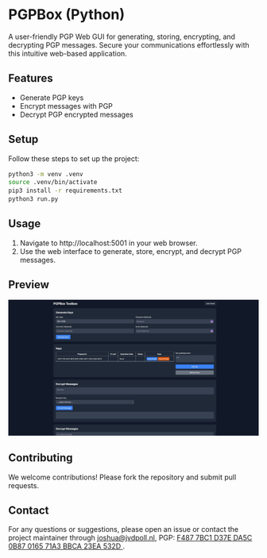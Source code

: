 # PGPBox (Python)
A user-friendly PGP Web GUI for generating, storing, encrypting, and decrypting PGP messages. Secure your communications effortlessly with this intuitive web-based application.

## Features
- Generate PGP keys
- Encrypt messages with PGP
- Decrypt PGP encrypted messages

## Setup
Follow these steps to set up the project:

```bash
python3 -m venv .venv
source .venv/bin/activate
pip3 install -r requirements.txt
python3 run.py
```

## Usage
1. Navigate to http://localhost:5001 in your web browser.
2. Use the web interface to generate, store, encrypt, and decrypt PGP messages.

## Preview
![PGPBox Preview](/images/preview.jpg)

## Contributing
We welcome contributions! Please fork the repository and submit pull requests.

## Contact
For any questions or suggestions, please open an issue or contact the project maintainer through joshua@jvdpoll.nl, PGP: [F487 7BC1 D37E DA5C 0B87 0165 71A3 BBCA 23EA 532D	](https://joshua-server.nl/pgp.txt).